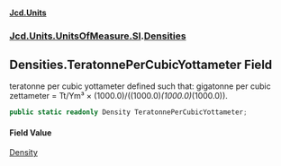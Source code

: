 #### [Jcd.Units](index 'index')
### [Jcd.Units.UnitsOfMeasure.SI](Jcd.Units.UnitsOfMeasure.SI 'Jcd.Units.UnitsOfMeasure.SI').[Densities](Densities 'Jcd.Units.UnitsOfMeasure.SI.Densities')

## Densities.TeratonnePerCubicYottameter Field

teratonne per cubic yottameter defined such that: gigatonne per cubic zettameter = Tt/Ym³ ×
(1000.0)/((1000.0)*(1000.0)*(1000.0)).

```csharp
public static readonly Density TeratonnePerCubicYottameter;
```

#### Field Value
[Density](Density 'Jcd.Units.UnitTypes.Density')